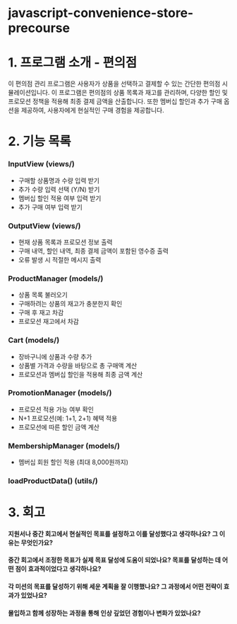 # javascript-convenience-store-precourse

# 1. 프로그램 소개 - 편의점

이 편의점 관리 프로그램은 사용자가 상품을 선택하고 결제할 수 있는 간단한 편의점 시뮬레이션입니다. 이 프로그램은 편의점의 상품 목록과 재고를 관리하며, 다양한 할인 및 프로모션 정책을 적용해 최종 결제 금액을 산출합니다. 또한 멤버십 할인과 추가 구매 옵션을 제공하여, 사용자에게 현실적인 구매 경험을 제공합니다.

# 2. 기능 목록

### InputView (views/)

- 구매할 상품명과 수량 입력 받기
- 추가 수량 입력 선택 (Y/N) 받기
- 멤버십 할인 적용 여부 입력 받기
- 추가 구매 여부 입력 받기

### OutputView (views/)

- 현재 상품 목록과 프로모션 정보 출력
- 구매 내역, 할인 내역, 최종 결제 금액이 포함된 영수증 출력
- 오류 발생 시 적절한 메시지 출력

### ProductManager (models/)

- 상품 목록 불러오기
- 구매하려는 상품의 재고가 충분한지 확인
- 구매 후 재고 차감
- 프로모션 재고에서 차감

### Cart (models/)

- 장바구니에 상품과 수량 추가
- 상품별 가격과 수량을 바탕으로 총 구매액 계산
- 프로모션과 멤버십 할인을 적용해 최종 금액 계산

### PromotionManager (models/)

- 프로모션 적용 가능 여부 확인
- N+1 프로모션(예: 1+1, 2+1) 혜택 적용
- 프로모션에 따른 할인 금액 계산

### MembershipManager (models/)

- 멤버십 회원 할인 적용 (최대 8,000원까지)

### loadProductData() (utils/)

# 3. 회고

#### 지원서나 중간 회고에서 현실적인 목표를 설정하고 이를 달성했다고 생각하나요? 그 이유는 무엇인가요?

#### 중간 회고에서 조정한 목표가 실제 목표 달성에 도움이 되었나요? 목표를 달성하는 데 어떤 점이 효과적이었다고 생각하나요?

#### 각 미션의 목표를 달성하기 위해 세운 계획을 잘 이행했나요? 그 과정에서 어떤 전략이 효과가 있었나요?

#### 몰입하고 함께 성장하는 과정을 통해 인상 깊었던 경험이나 변화가 있었나요?
